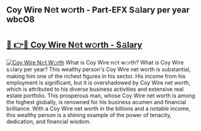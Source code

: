 ## Coy Wire N𝚎t w𝚘rth - Part-EFX S𝚊lary per year wbcO8

# <h2><a href="http://gc2max.nevu.top/?p=Coy+Wire">🔗 👉🔴 Coy Wire N𝚎t w𝚘rth - S𝚊lary</a></h2>

[![Coy Wire N𝚎t W𝚘rth](https://i.imgur.com/Oavwk0R.jpeg)](http://gc2max.nevu.top/?p=Coy+Wire)
What is Coy Wire n𝚎t w𝚘rth? What is Coy Wire s𝚊lary per year?
This wealthy person's Coy Wire net worth is substantial, making him one of the richest figures in his sector. His income from his employment is significant, but it is overshadowed by Coy Wire net worth, which is attributed to his diverse business activities and extensive real estate portfolio. This prosperous man, whose Coy Wire net worth is among the highest globally, is renowned for his business acumen and financial brilliance. With a Coy Wire net worth in the billions and a notable income, this wealthy person is a shining example of the power of tenacity, dedication, and financial wisdom.
